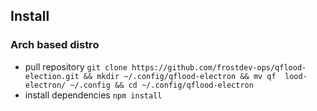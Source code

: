 ## Install

### Arch based distro
- pull repository 
```git clone https://github.com/frostdev-ops/qflood-election.git && mkdir ~/.config/qflood-electron && mv qf  lood-electron/ ~/.config && cd ~/.config/qflood-electron```
-  install dependencies 
```npm install```